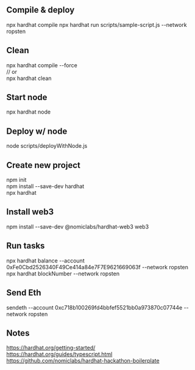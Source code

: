 ## Compile & deploy 
npx hardhat compile
npx hardhat run scripts/sample-script.js --network ropsten

## Clean
npx hardhat compile --force  
// or  
npx hardhat clean  

## Start node
npx hardhat node  

## Deploy w/ node
node scripts/deployWithNode.js  

## Create new project
npm init  
npm install --save-dev hardhat  
npx hardhat  

## Install web3
npm install --save-dev @nomiclabs/hardhat-web3 web3  

## Run tasks
npx hardhat balance --account 0xFe0Cbd2526340F49Ce414a84e7F7E9621669063f --network ropsten  
npx hardhat blockNumber --network ropsten  

## Send Eth 
sendeth --account 0xc718b100269fd4bbfef5521bb0a973870c07744e --network ropsten  

## Notes
https://hardhat.org/getting-started/
https://hardhat.org/guides/typescript.html
https://github.com/nomiclabs/hardhat-hackathon-boilerplate
